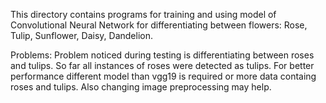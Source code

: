 This directory contains programs for training and using model of Convolutional Neural Network for differentiating between flowers: Rose, Tulip, Sunflower, Daisy, Dandelion. 


Problems:
Problem noticed during testing is differentiating between roses and tulips. So far all instances of roses were detected as tulips. For better performance different model than vgg19 is required or more data containg roses and tulips. Also changing image preprocessing may help. 